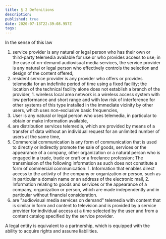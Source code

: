```yaml
---
title: § 2 Defenitions
description: 
published: true
date: 2020-07-13T22:39:08.957Z
tags: 
---
```


In the sense of this law
1. service provider is any natural or legal person who has their own or third-party telemedia available for use or who provides access to use; in the case of on-demand audiovisual media services, the service provider is any natural or legal person who effectively controls the selection and design of the content offered,
2. resident service provider is any provider who offers or provides telemedia for an indefinite period of time using a fixed facility; the location of the technical facility alone does not establish a branch of the provider,
		1. wireless local area network is a wireless access system with low performance and short range and with low risk of interference for other systems of this type installed in the immediate vicinity by other users, which uses non-exclusive basic frequencies,
3. User is any natural or legal person who uses telemedia, in particular to obtain or make information available,
4. are distribution services telemedia, which are provided by means of a transfer of data without an individual request for an unlimited number of users at the same time,
5. Commercial communication is any form of communication that is used to directly or indirectly promote the sale of goods, services or the appearance of a company, other organization or a natural person who is engaged in a trade, trade or craft or a freelance profession; The transmission of the following information as such does not constitute a form of commercial communication:
		1. Information that enables direct access to the activity of the company or organization or person, such as in particular a domain name or an address of the electronic mail,
		2. Information relating to goods and services or the appearance of a company, organization or person, which are made independently and in particular without financial consideration.
6. are "audiovisual media services on demand" telemedia with content that is similar in form and content to television and is provided by a service provider for individual access at a time selected by the user and from a content catalog specified by the service provider.

A legal entity is equivalent to a partnership, which is equipped with the ability to acquire rights and assume liabilities.